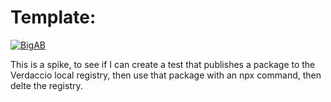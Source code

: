 # Template:

[![BigAB](https://circleci.com/gh/bigab/local-registry-spike.svg?style=svg)](https://app.circleci.com/pipelines/github/BigAB/local-registry-spike?branch=master)

This is a spike, to see if I can create a test that publishes a package to the Verdaccio local registry, then use that package with an npx command, then delte the registry.
